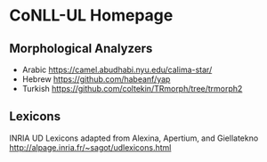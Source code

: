 # CoNLL-UL Homepage

## Morphological Analyzers
* Arabic https://camel.abudhabi.nyu.edu/calima-star/
* Hebrew https://github.com/habeanf/yap
* Turkish https://github.com/coltekin/TRmorph/tree/trmorph2

## Lexicons
INRIA UD Lexicons adapted from Alexina, Apertium, and Giellatekno http://alpage.inria.fr/~sagot/udlexicons.html 

